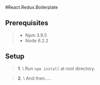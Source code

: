 #React.Redux.Boilerplate

## Prerequisites

  >- Npm 3.9.5
  >- Node 6.2.2


## Setup

  >__1__. \   Run `npm install` at root directory.
  
  >__2__. \   And then.....
